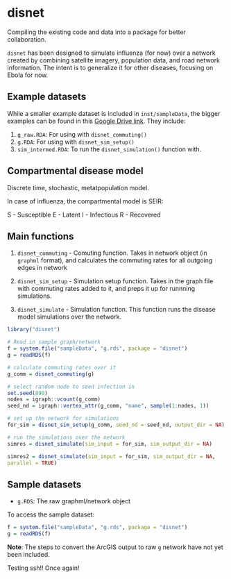 # disnet
Compiling the existing code and data into a package for better collaboration.

`disnet` has been designed to simulate influenza (for now) over a network created
by combining satellite imagery, population data, and road network information. The intent is to generalize it for other diseases, focusing on Ebola for now.  

## Example datasets
While a smaller example dataset is included in `inst/sampleData`, the bigger examples can be found in this [Google Drive link](https://drive.google.com/open?id=1Mr6PKOlWHHRE_rl9d4-ZgtIO822DpwdM). They include:
1. `g_raw.RDA`: For using with `disnet_commuting()`
2. `g.RDA`: For using with `disnet_sim_setup()`
3. `sim_intermed.RDA`: To run the `disnet_simulation()` function with. 

## Compartmental disease model
Discrete time, stochastic, metatpopulation model. 

In case of influenza, the compartmental model is SEIR:

S - Susceptible
E - Latent
I - Infectious
R - Recovered

## Main functions
1. `disnet_commuting` - Comuting function. Takes in network object (in `graphml` format), and calculates the commuting rates for all outgoing edges in network
   
2. `disnet_sim_setup` - Simulation setup function. Takes in the graph file with commuting rates added to it, and preps it up for runnning simulations. 

3. `disnet_simulate` - Simulation function. This function runs the disease model simulations over the network. 


```r
library("disnet")

# Read in sample graph/network
f = system.file("sampleData", "g.rds", package = "disnet")
g = readRDS(f)

# calculate commuting rates over it
g_comm = disnet_commuting(g)

# select random node to seed infection in
set.seed(890)
nodes = igraph::vcount(g_comm)
seed_nd = igraph::vertex_attr(g_comm, "name", sample(1:nodes, 1))

# set up the network for simulations
for_sim = disnet_sim_setup(g_comm, seed_nd = seed_nd, output_dir = NA)

# run the simulations over the network
simres = disnet_simulate(sim_input = for_sim, sim_output_dir = NA)

simres2 = disnet_simulate(sim_input = for_sim, sim_output_dir = NA,
parallel = TRUE)
```

## Sample datasets
- `g.RDS`: The raw graphml/network object

To access the sample dataset:

```r
f = system.file("sampleData", "g.rds", package = "disnet")
g = readRDS(f)
```

**Note**: The steps to convert the ArcGIS output to raw `g` network have not yet been included.

Testing ssh!! Once again!

